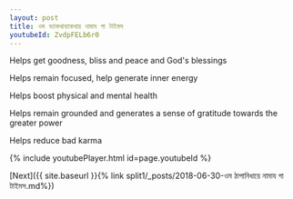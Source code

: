 ```yaml
---
layout: post
title: ওম ভ্যাকথাব্যাকথায় নামায গা টাইমস
youtubeId: ZvdpFELb6r0
---
```

 
 
Helps get goodness, bliss and peace and God's blessings
 
Helps remain focused, help generate inner energy 
 
Helps boost physical and mental health 
 
Helps remain grounded and generates a sense of gratitude towards the greater power 
 
Helps reduce bad karma
 
 
 
 


{% include youtubePlayer.html id=page.youtubeId %}
 
[Next]({{ site.baseurl }}{% link  split1/_posts/2018-06-30-ওম ঠাপানিধায়ে নামায গা টাইমস.md%})
 
